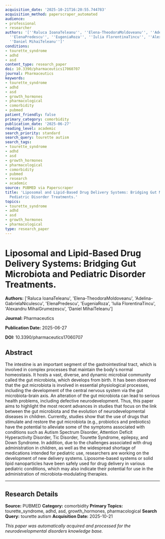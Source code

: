 ```yaml
---
acquisition_date: '2025-10-21T16:20:55.744783'
acquisition_method: paperscraper_automated
audience:
- professional
- researcher
authors: '[''Raluca IoanaTeleanu'', ''Elena-TheodoraMoldoveanu'', ''Adelina-GabrielaNiculescu'',
  ''ElenaPredescu'', ''EugeniaRoza'', ''Iulia FlorentinaTincu'', ''Alexandru MihaiGrumezescu'',
  ''Daniel MihaiTeleanu'']'
conditions:
- tourette_syndrome
- adhd
- asd
content_type: research_paper
doi: 10.3390/pharmaceutics17060707
journal: Pharmaceutics
keywords:
- tourette_syndrome
- adhd
- asd
- growth_hormones
- pharmacological
- comorbidity
- pubmed
patient_friendly: false
primary_category: comorbidity
publication_date: '2025-06-27'
reading_level: academic
search_priority: standard
search_query: tourette autism
search_tags:
- tourette_syndrome
- adhd
- asd
- growth_hormones
- pharmacological
- comorbidity
- pubmed
- research
- academic
source: PUBMED via Paperscraper
title: 'Liposomal and Lipid-Based Drug Delivery Systems: Bridging Gut Microbiota and
  Pediatric Disorder Treatments.'
topics:
- tourette_syndrome
- adhd
- asd
- growth_hormones
- pharmacological
type: research_paper
---
```


# Liposomal and Lipid-Based Drug Delivery Systems: Bridging Gut Microbiota and Pediatric Disorder Treatments.

**Authors:** ['Raluca IoanaTeleanu', 'Elena-TheodoraMoldoveanu', 'Adelina-GabrielaNiculescu', 'ElenaPredescu', 'EugeniaRoza', 'Iulia FlorentinaTincu', 'Alexandru MihaiGrumezescu', 'Daniel MihaiTeleanu']

**Journal:** Pharmaceutics

**Publication Date:** 2025-06-27

**DOI:** 10.3390/pharmaceutics17060707

## Abstract

The intestine is an important segment of the gastrointestinal tract, which is involved in complex processes that maintain the body's normal homeostasis. It hosts a vast, diverse, and dynamic microbial community called the gut microbiota, which develops from birth. It has been observed that the gut microbiota is involved in essential physiological processes, including the development of the central nervous system via the gut microbiota-brain axis. An alteration of the gut microbiota can lead to serious health problems, including defective neurodevelopment. Thus, this paper aims to highlight the most recent advances in studies that focus on the link between the gut microbiota and the evolution of neurodevelopmental diseases in children. Currently, studies show that the use of drugs that stimulate and restore the gut microbiota (e.g., probiotics and prebiotics) have the potential to alleviate some of the symptoms associated with conditions such as Autism Spectrum Disorder, Attention Deficit Hyperactivity Disorder, Tic Disorder, Tourette Syndrome, epilepsy, and Down Syndrome. In addition, due to the challenges associated with drug administration in children, as well as the widespread shortage of medications intended for pediatric use, researchers are working on the development of new delivery systems. Liposome-based systems or solid lipid nanoparticles have been safely used for drug delivery in various pediatric conditions, which may also indicate their potential for use in the administration of microbiota-modulating therapies.

---

## Research Details

**Source:** PUBMED
**Category:** comorbidity
**Primary Topics:** tourette_syndrome, adhd, asd, growth_hormones, pharmacological
**Search Query:** tourette autism
**Acquisition Date:** 2025-10-21

*This paper was automatically acquired and processed for the neurodevelopmental disorders knowledge base.*
